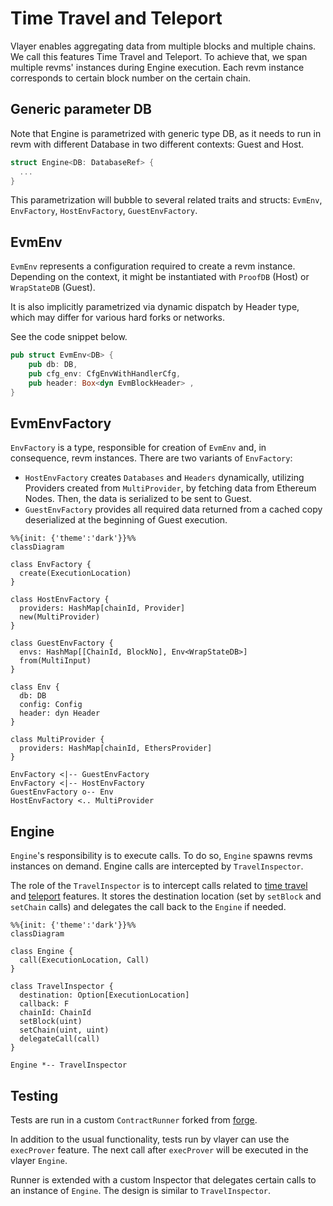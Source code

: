# Time Travel and Teleport

Vlayer enables aggregating data from multiple blocks and multiple chains. We call this features Time Travel and Teleport. To achieve that, we span multiple revms' instances during Engine execution. Each revm instance corresponds to certain block number on the certain chain.

## Generic parameter DB
Note that Engine is parametrized with generic type DB, as it needs to run in revm with different Database in two different contexts: Guest and Host.

```rust
struct Engine<DB: DatabaseRef> {
  ...
}
```

This parametrization will bubble to several related traits and structs: `EvmEnv`, `EnvFactory`, `HostEnvFactory`, `GuestEnvFactory`.

## EvmEnv
`EvmEnv` represents a configuration required to create a revm instance. Depending on the context, it might be instantiated with `ProofDB` (Host) or `WrapStateDB` (Guest).

It is also implicitly parametrized via dynamic dispatch by Header type, which may differ for various hard forks or networks.

See the code snippet below.

```rust
pub struct EvmEnv<DB> {
    pub db: DB,
    pub cfg_env: CfgEnvWithHandlerCfg,
    pub header: Box<dyn EvmBlockHeader> ,
}
```

## EvmEnvFactory

`EnvFactory` is a type, responsible for creation of `EvmEnv` and, in consequence, revm instances. There are two variants of `EnvFactory`:
- `HostEnvFactory` creates `Databases` and `Headers` dynamically, utilizing Providers created from `MultiProvider`, by fetching data from Ethereum Nodes. Then, the data is serialized to be sent to Guest.
- `GuestEnvFactory` provides all required data returned from a cached copy deserialized at the beginning of Guest execution.

```mermaid
%%{init: {'theme':'dark'}}%%
classDiagram

class EnvFactory {
  create(ExecutionLocation)
}

class HostEnvFactory {
  providers: HashMap[chainId, Provider]
  new(MultiProvider)
}

class GuestEnvFactory {
  envs: HashMap[[ChainId, BlockNo], Env<WrapStateDB>]
  from(MultiInput)
}

class Env {
  db: DB
  config: Config
  header: dyn Header
}

class MultiProvider {
  providers: HashMap[chainId, EthersProvider]
}

EnvFactory <|-- GuestEnvFactory
EnvFactory <|-- HostEnvFactory
GuestEnvFactory o-- Env
HostEnvFactory <.. MultiProvider
```

## Engine

`Engine`'s responsibility is to execute calls. To do so, `Engine` spawns revms instances on demand. 
Engine calls are intercepted by `TravelInspector`. 

The role of the `TravelInspector` is to intercept calls related to [time travel](/features/time-travel.html) and [teleport](/features/teleport.html) features.
It stores the destination location (set by `setBlock` and `setChain` calls) and delegates the call back to the `Engine` if needed.


```mermaid
%%{init: {'theme':'dark'}}%%
classDiagram

class Engine {
  call(ExecutionLocation, Call)
}

class TravelInspector {
  destination: Option[ExecutionLocation]
  callback: F
  chainId: ChainId
  setBlock(uint)
  setChain(uint, uint)
  delegateCall(call)
}

Engine *-- TravelInspector
```

## Testing

Tests are run in a custom `ContractRunner` forked from [forge](https://github.com/foundry-rs/foundry/blob/6bb5c8ea8dcd00ccbc1811f1175cabed3cb4c116/crates/forge/src/runner.rs).

In addition to the usual functionality, tests run by vlayer can use the `execProver` feature. The next call after `execProver` will be executed in the vlayer `Engine`.

Runner is extended with a custom Inspector that delegates certain calls to an instance of `Engine`. The design is similar to `TravelInspector`.